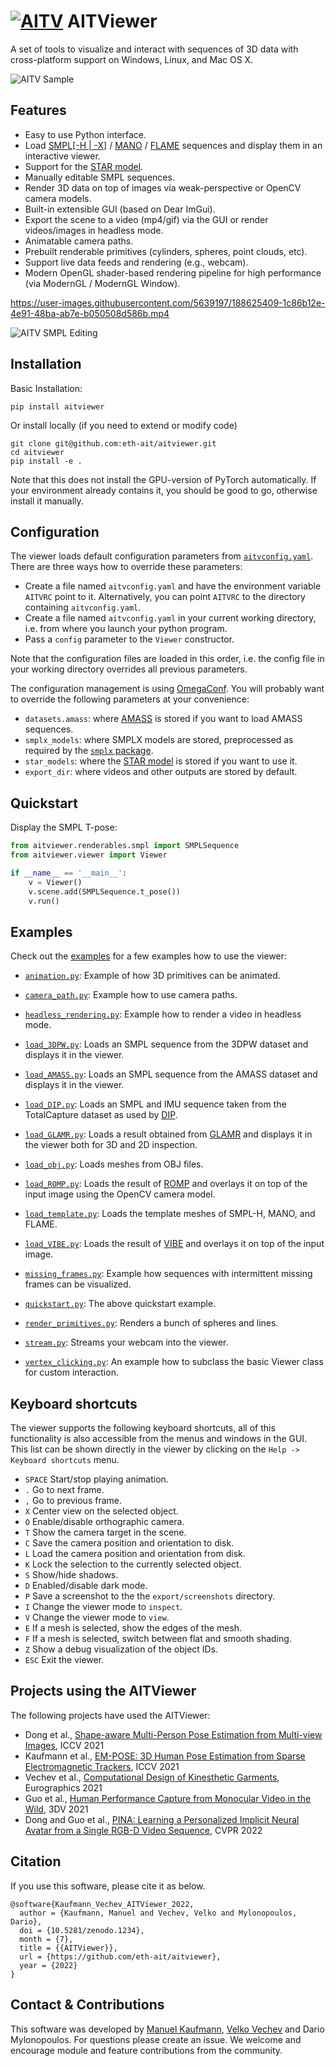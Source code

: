# [![AITV](https://raw.githubusercontent.com/eth-ait/aitviewer/main/aitv_logo.svg)](https://github.com/eth-ait/aitviewer) AITViewer

A set of tools to visualize and interact with sequences of 3D data with cross-platform support on Windows, Linux, and Mac OS X.

![AITV Sample](https://raw.githubusercontent.com/eth-ait/aitviewer/main/aitv_sample.png)


## Features
* Easy to use Python interface.
* Load [SMPL[-H | -X]](https://smpl.is.tue.mpg.de/) / [MANO](https://mano.is.tue.mpg.de/) / [FLAME](https://flame.is.tue.mpg.de/) sequences and display them in an interactive viewer.
* Support for the [STAR model](https://github.com/ahmedosman/STAR).
* Manually editable SMPL sequences.
* Render 3D data on top of images via weak-perspective or OpenCV camera models.
* Built-in extensible GUI (based on Dear ImGui).
* Export the scene to a video (mp4/gif) via the GUI or render videos/images in headless mode.
* Animatable camera paths.
* Prebuilt renderable primitives (cylinders, spheres, point clouds, etc).
* Support live data feeds and rendering (e.g., webcam).
* Modern OpenGL shader-based rendering pipeline for high performance (via ModernGL / ModernGL Window).

https://user-images.githubusercontent.com/5639197/188625409-1c86b12e-4e91-48ba-ab7e-b050508d586b.mp4

![AITV SMPL Editing](https://user-images.githubusercontent.com/5639197/188625764-351100e9-992e-430c-b170-69d4f142f5dd.gif)

## Installation
Basic Installation:
```commandline
pip install aitviewer
```

Or install locally (if you need to extend or modify code)
```commandline
git clone git@github.com:eth-ait/aitviewer.git
cd aitviewer
pip install -e .
```

Note that this does not install the GPU-version of PyTorch automatically. If your environment already contains it, you should be good to go, otherwise install it manually.

## Configuration
The viewer loads default configuration parameters from [`aitvconfig.yaml`](aitviewer/aitvconfig.yaml). There are three ways how to override these parameters:
  - Create a file named `aitvconfig.yaml` and have the environment variable `AITVRC` point to it. Alternatively, you can point `AITVRC` to the directory containing `aitvconfig.yaml`.
  - Create a file named `aitvconfig.yaml` in your current working directory, i.e. from where you launch your python program.
  - Pass a `config` parameter to the `Viewer` constructor.

Note that the configuration files are loaded in this order, i.e. the config file in your working directory overrides all previous parameters.

The configuration management is using [OmegaConf](https://omegaconf.readthedocs.io/en/2.1_branch/index.html). You will probably want to override the following parameters at your convenience:
- `datasets.amass`: where [AMASS](https://amass.is.tue.mpg.de/) is stored if you want to load AMASS sequences.
- `smplx_models`: where SMPLX models are stored, preprocessed as required by the [`smplx` package](https://github.com/vchoutas/smplx).
- `star_models`: where the [STAR model](https://github.com/ahmedosman/STAR) is stored if you want to use it.
- `export_dir`: where videos and other outputs are stored by default.


## Quickstart
Display the SMPL T-pose:
```py
from aitviewer.renderables.smpl import SMPLSequence
from aitviewer.viewer import Viewer

if __name__ == '__main__':
    v = Viewer()
    v.scene.add(SMPLSequence.t_pose())
    v.run()
```

## Examples

Check out the [examples](examples/) for a few examples how to use the viewer:
 * [`animation.py`](examples/animation.py): Example of how 3D primitives can be animated.

 * [`camera_path.py`](examples/camera_path.py): Example how to use camera paths.

 * [`headless_rendering.py`](examples/headless_rendering.py): Example how to render a video in headless mode.

 * [`load_3DPW.py`](examples/load_3DPW.py): Loads an SMPL sequence from the 3DPW dataset and displays it in the viewer.

 * [`load_AMASS.py`](examples/load_AMASS.py): Loads an SMPL sequence from the AMASS dataset and displays it in the viewer.

 * [`load_DIP.py`](examples/load_DIP.py): Loads an SMPL and IMU sequence taken from the TotalCapture dataset as used by [DIP](https://github.com/eth-ait/dip18).

 * [`load_GLAMR.py`](examples/load_GLAMR.py): Loads a result obtained from [GLAMR](https://github.com/NVlabs/GLAMR) and displays it in the viewer both for 3D and 2D inspection.

 * [`load_obj.py`](examples/load_obj.py): Loads meshes from OBJ files.

 * [`load_ROMP.py`](examples/load_ROMP.py): Loads the result of [ROMP](https://github.com/Arthur151/ROMP) and overlays it on top of the input image using the OpenCV camera model.

 * [`load_template.py`](examples/load_template.py): Loads the template meshes of SMPL-H, MANO, and FLAME.

 * [`load_VIBE.py`](examples/load_VIBE.py): Loads the result of [VIBE](https://github.com/mkocabas/VIBE) and overlays it on top of the input image.

 * [`missing_frames.py`](examples/missing_frames.py): Example how sequences with intermittent missing frames can be visualized.

 * [`quickstart.py`](examples/quickstart.py): The above quickstart example.

 * [`render_primitives.py`](examples/render_primitives.py): Renders a bunch of spheres and lines.

 * [`stream.py`](examples/stream.py): Streams your webcam into the viewer.

 * [`vertex_clicking.py`](examples/vertex_clicking.py): An example how to subclass the basic Viewer class for custom interaction.

## Keyboard shortcuts

The viewer supports the following keyboard shortcuts, all of this functionality is also accessible from the menus and windows in the GUI.
This list can be shown directly in the viewer by clicking on the `Help -> Keyboard shortcuts` menu.

- `SPACE` Start/stop playing animation.
- `.` Go to next frame.
- `,` Go to previous frame.
- `X` Center view on the selected object.
- `O` Enable/disable orthographic camera.
- `T` Show the camera target in the scene.
- `C` Save the camera position and orientation to disk.
- `L` Load the camera position and orientation from disk.
- `K` Lock the selection to the currently selected object.
- `S` Show/hide shadows.
- `D` Enabled/disable dark mode.
- `P` Save a screenshot to the the `export/screenshots` directory.
- `I` Change the viewer mode to `inspect`.
- `V` Change the viewer mode to `view`.
- `E` If a mesh is selected, show the edges of the mesh.
- `F` If a mesh is selected, switch between flat and smooth shading.
- `Z` Show a debug visualization of the object IDs.
- `ESC` Exit the viewer.

## Projects using the AITViewer
The following projects have used the AITViewer:
- Dong et al., [Shape-aware Multi-Person Pose Estimation from Multi-view Images](https://ait.ethz.ch/projects/2021/multi-human-pose/), ICCV 2021
- Kaufmann et al., [EM-POSE: 3D Human Pose Estimation from Sparse Electromagnetic Trackers](https://ait.ethz.ch/projects/2021/em-pose/), ICCV 2021
- Vechev et al., [Computational Design of Kinesthetic Garments](https://ait.ethz.ch/projects/2022/cdkg/), Eurographics 2021
- Guo et al., [Human Performance Capture from Monocular Video in the Wild](https://ait.ethz.ch/projects/2021/human-performance-capture/index.php), 3DV 2021
- Dong and Guo et al., [PINA: Learning a Personalized Implicit Neural Avatar from a Single RGB-D Video Sequence](https://zj-dong.github.io/pina/), CVPR 2022

## Citation
If you use this software, please cite it as below.
```commandline
@software{Kaufmann_Vechev_AITViewer_2022,
  author = {Kaufmann, Manuel and Vechev, Velko and Mylonopoulos, Dario},
  doi = {10.5281/zenodo.1234},
  month = {7},
  title = {{AITViewer}},
  url = {https://github.com/eth-ait/aitviewer},
  year = {2022}
}
```

## Contact & Contributions
This software was developed by [Manuel Kaufmann](mailto:manuel.kaufmann@inf.ethz.ch), [Velko Vechev](mailto:velko.vechev@inf.ethz.ch) and Dario Mylonopoulos.
For questions please create an issue.
We welcome and encourage module and feature contributions from the community.
